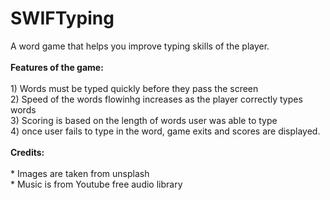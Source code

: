 <h1>SWIFTyping </h1>
A word game that helps you improve typing skills of the player.<br>
<br>
<b>Features of the game:</b> <br>
<br>
1) Words must be typed quickly before they pass the screen <br>
2) Speed of the words flowinhg increases as the player correctly types words<br>
3) Scoring is based on the length of words user was able to type<br>
4) once user fails to type in the word, game exits and scores are displayed.<br>
<br>
<b>Credits:</b><br>
<br>
* Images are taken from unsplash<br>
* Music is from Youtube free audio library
